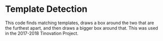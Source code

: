 # Template Detection
This code finds matching templates, draws a box around the two that are the furthest apart, and then draws a bigger box around that. This was used in the 2017-2018 Tinovation Project.
